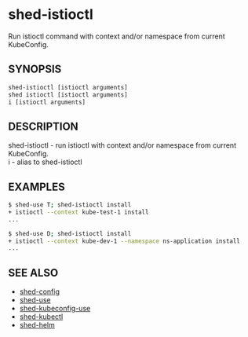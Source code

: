 # shed-istioctl

Run istioctl command with context and/or namespace from current KubeConfig.

## SYNOPSIS

```bash
shed-istioctl [istioctl arguments]
shed istioctl [istioctl arguments]
i [istioctl arguments]
```

## DESCRIPTION

shed-istioctl - run istioctl with context and/or namespace from current KubeConfig.\
i - alias to shed-istioctl

## EXAMPLES

```bash
$ shed-use T; shed-istioctl install
+ istioctl --context kube-test-1 install
...

$ shed-use D; shed-istioctl install
+ istioctl --context kube-dev-1 --namespace ns-application install
...
```

## SEE ALSO

- [shed-config](shed-config.md)
- [shed-use](shed-use.md)
- [shed-kubeconfig-use](shed-kubeconfig-use.md)
- [shed-kubectl](shed-kubectl.md)
- [shed-helm](shed-helm.md)
